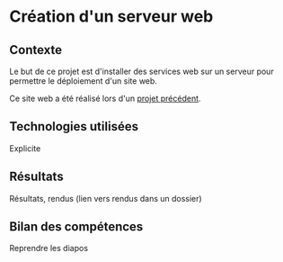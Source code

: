 # Création d'un serveur web

## Contexte

Le but de ce projet est d'installer des services web sur un serveur pour permettre le déploiement d'un site web.

Ce site web a été réalisé lors d'un [projet précédent](https://github.com/ludovic-estival/projetIUT-env-eco).

## Technologies utilisées

Explicite

## Résultats

Résultats, rendus (lien vers rendus dans un dossier)

## Bilan des compétences

Reprendre les diapos


